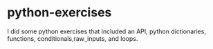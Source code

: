 # python-exercises
I did some python exercises that included an API, python dictionaries, functions, conditionals,raw_inputs, and loops.
